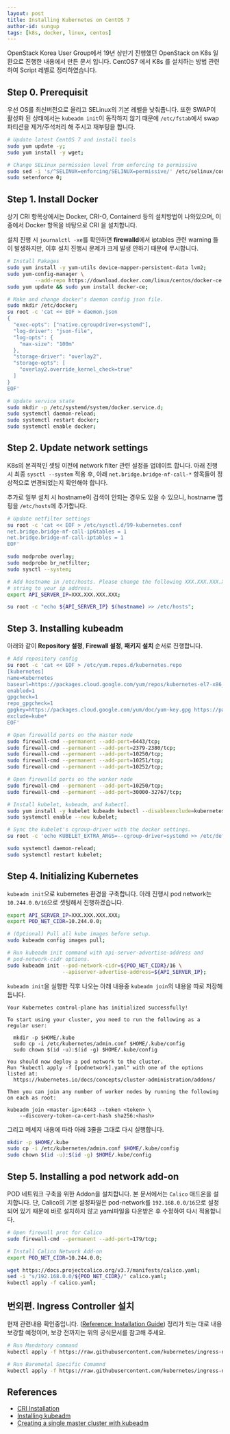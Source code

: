 ```yaml
---
layout: post
title: Installing Kubernetes on CentOS 7
author-id: sungup
tags: [k8s, docker, linux, centos]
---
```


OpenStack Korea User Group에서 19년 상반기 진행했던 OpenStack on K8s 일환으로
진행한 내용에서 만든 문서 입니다. CentOS7 에서 K8s 를 설치하는 방법 관련하여
Script 레벨로 정리하였습니다.

## Step 0. Prerequisit

우선 OS를 최신버전으로 올리고 SELinux의 기본 레벨을 낮춰줍니다. 또한 SWAP이
활성화 된 상태에서는 `kubeadm init`이 동작하지 않기 때문에 `/etc/fstab`에서
swap 파티션을 제거/주석처리 해 주시고 재부팅을 합니다.

```bash
# Update latest CentOS 7 and install tools
sudo yum update -y;
sudo yum install -y wget;

# Change SELinux permission level from enforcing to permissive
sudo sed -i 's/^SELINUX=enforcing/SELINUX=permissive/' /etc/selinux/config;
sudo setenforce 0;
```

## Step 1. Install Docker

상기 CRI 항목상에서는 Docker, CRI-O, Containerd 등의 설치방법이 나와있으며,
이중에서 Docker 항목을 바탕으로 CRI 을 설치합니다.

설치 진행 시 `journalctl -xe`를 확인하면 **firewalld**에서 iptables 관련
warning 들이 발생하지만, 이후 설치 진행시 문제가 크게 발생 안하기 때문에
무시합니다.

```bash
# Install Pakages
sudo yum install -y yum-utils device-mapper-persistent-data lvm2;
sudo yum-config-manager \
         --add-repo https://download.docker.com/linux/centos/docker-ce.repo;
sudo yum update && sudo yum install docker-ce;

# Make and change docker's daemon config json file.
sudo mkdir /etc/docker;
su root -c 'cat << EOF > daemon.json
{
  "exec-opts": ["native.cgroupdriver=systemd"],
  "log-driver": "json-file",
  "log-opts": {
    "max-size": "100m"
  },
  "storage-driver": "overlay2",
  "storage-opts": [
    "overlay2.override_kernel_check=true"
  ]
}
EOF'

# Update service state
sudo mkdir -p /etc/systemd/system/docker.service.d;
sudo systemctl daemon-reload;
sudo systemctl restart docker;
sudo systemctl enable docker;
```

## Step 2. Update network settings

K8s의 본격적인 셋팅 이전에 network filter 관련 설정을 업데이트 합니다. 아래
진행시 최종 `sysctl --system` 적용 후, 아래 `net.bridge.bridge-nf-call-*`
항목들이 정상적으로 변경되었는지 확인해야 합니다.

추가로 일부 설치 시 hostname이 검색이 안되는 경우도 있을 수 있으니, hostname
맵핑을 `/etc/hosts`에 추가합니다.

```bash
# Update netfilter settings
su root -c 'cat << EOF > /etc/sysctl.d/99-kubernetes.conf
net.bridge.bridge-nf-call-ip6tables = 1
net.bridge.bridge-nf-call-iptables = 1
EOF'

sudo modprobe overlay;
sudo modprobe br_netfilter;
sudo sysctl --system;

# Add hostname in /etc/hosts. Please change the following XXX.XXX.XXX.XXX
# string to your ip address.
export API_SERVER_IP=XXX.XXX.XXX.XXX;

su root -c "echo ${API_SERVER_IP} $(hostname) >> /etc/hosts";
```

## Step 3. Installing kubeadm

아래와 같이 **Repository 설정**, **Firewall 설정**, **패키지 설치** 순서로
진행합니다.

```bash
# Add repository config
su root -c 'cat << EOF > /etc/yum.repos.d/kubernetes.repo
[kubernetes]
name=Kubernetes
baseurl=https://packages.cloud.google.com/yum/repos/kubernetes-el7-x86_64
enabled=1
gpgcheck=1
repo_gpgcheck=1
gpgkey=https://packages.cloud.google.com/yum/doc/yum-key.gpg https://packages.cloud.google.com/yum/doc/rpm-package-key.gpg
exclude=kube*
EOF'

# Open firewalld ports on the master node
sudo firewall-cmd --permanent --add-port=6443/tcp;
sudo firewall-cmd --permanent --add-port=2379-2380/tcp;
sudo firewall-cmd --permanent --add-port=10250/tcp;
sudo firewall-cmd --permanent --add-port=10251/tcp;
sudo firewall-cmd --permanent --add-port=10252/tcp;

# Open firewalld ports on the worker node
sudo firewall-cmd --permanent --add-port=10250/tcp;
sudo firewall-cmd --permanent --add-port=30000-32767/tcp;

# Install kubelet, kubeadm, and kubectl.
sudo yum install -y kubelet kubeadm kubectl --disableexclude=kubernetes;
sudo systemctl enable --now kubelet;

# Sync the kubelet's cgroup-driver with the docker settings.
su root -c 'echo KUBELET_EXTRA_ARGS=--cgroup-driver=systemd >> /etc/default/kubelet';

sudo systemctl daemon-reload;
sudo systemctl restart kubelet;
```

## Step 4. Initializing Kubernetes

`kubeadm init`으로 kubernetes 환경을 구축합니다. 아래 진행시 pod network는
`10.244.0.0/16`으로 셋팅해서 진행하겠습니다.

```bash
export API_SERVER_IP=XXX.XXX.XXX.XXX;
export POD_NET_CIDR=10.244.0.0;

# (Optional) Pull all kube images before setup.
sudo kubeadm config images pull;

# Run kubeadm init command with api-server-advertise-address and
# pod-network-cidr options.
sudo kubeadm init --pod-network-cidr=${POD_NET_CIDR}/16 \
                  --apiserver-advertise-address=${API_SERVER_IP};
```

`kubeadm init`을 실행한 직후 나오는 아래 내용중 `kubeadm join`의 내용을 따로
저장해 둡니다.

```text
Your Kubernetes control-plane has initialized successfully!

To start using your cluster, you need to run the following as a regular user:

  mkdir -p $HOME/.kube
  sudo cp -i /etc/kubernetes/admin.conf $HOME/.kube/config
  sudo chown $(id -u):$(id -g) $HOME/.kube/config

You should now deploy a pod network to the cluster.
Run "kubectl apply -f [podnetwork].yaml" with one of the options listed at:
  https://kubernetes.io/docs/concepts/cluster-administration/addons/

Then you can join any number of worker nodes by running the following on each as root:

kubeadm join <master-ip>:6443 --token <token> \
    --discovery-token-ca-cert-hash sha256:<hash>
```

그리고 메세지 내용에 따라 아래 3줄을 그대로 다시 실행합니다.

```bash
mkdir -p $HOME/.kube
sudo cp -i /etc/kubernetes/admin.conf $HOME/.kube/config
sudo chown $(id -u):$(id -g) $HOME/.kube/config
```

## Step 5. Installing a pod network add-on

POD 네트워크 구축을 위한 Addon을 설치합니다. 본 문서에서는 `Calico` 애드온을
설치합니다. 단, Calico의 기본 설정파일은 pod-network를 `192.168.0.0/16`으로
설정되어 있기 때문에 바로 설치하지 않고 yaml파일을 다운받은 후 수정하여 다시
적용합니다.

```bash
# Open firewall prot for Calico
sudo firewall-cmd --permanent --add-port=179/tcp;

# Install Calico Network Add-on
export POD_NET_CIDR=10.244.0.0;

wget https://docs.projectcalico.org/v3.7/manifests/calico.yaml;
sed -i "s/192.168.0.0/${POD_NET_CIDR}/" calico.yaml;
kubectl apply -f calico.yaml;
```

## 번외편. Ingress Controller 설치

현재 관련내용 확인중입니다. ([Reference: Installation Guide](https://kubernetes.github.io/ingress-nginx/deploy/#prerequisite-generic-deployment-command))
정리가 되는 대로 내용 보강할 예정이며, 보강 전까지는 위의 공식문서를 참고해 주세요.

```bash
# Run Mandatory command
kubectl apply -f https://raw.githubusercontent.com/kubernetes/ingress-nginx/master/deploy/static/mandatory.yaml;

# Run Baremetal Specific Comamnd
kubectl apply -f https://raw.githubusercontent.com/kubernetes/ingress-nginx/master/deploy/static/provider/baremetal/service-nodeport.yaml
```

## References

- [CRI Installation](https://kubernetes.io/docs/setup/cri/)
- [Installing kubeadm](https://kubernetes.io/docs/setup/independent/install-kubeadm/)
- [Creating a single master cluster with kubeadm](https://kubernetes.io/docs/setup/independent/create-cluster-kubeadm/)
